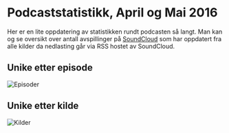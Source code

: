 # Podcaststatistikk, April og Mai 2016

Her er en lite oppdatering av statistikken rundt podcasten så langt. Man kan og se oversikt over antall
avspillinger på [SoundCloud](https://soundcloud.com/bartjs) som har oppdatert fra alle kilder da nedlasting
går via RSS hostet av SoundCloud.

## Unike etter episode

![Episoder](https://dl.dropboxusercontent.com/u/2361994/bartjs-podcast/stats/april-mai-episode.png)

## Unike etter kilde

![Kilder](https://dl.dropboxusercontent.com/u/2361994/bartjs-podcast/stats/april-mai-source.png)
